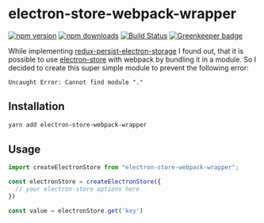 # electron-store-webpack-wrapper

[![npm version](https://img.shields.io/npm/v/electron-store-webpack-wrapper.svg?style=flat-square)](https://www.npmjs.com/package/electron-store-webpack-wrapper)
[![npm downloads](https://img.shields.io/npm/dt/electron-store-webpack-wrapper.svg?style=flat-square)](https://www.npmjs.com/package/electron-store-webpack-wrapper)
[![Build Status](https://travis-ci.org/psperber/electron-store-webpack-wrapper.svg?branch=master)](https://travis-ci.org/psperber/electron-store-webpack-wrapper) [![Greenkeeper badge](https://badges.greenkeeper.io/psperber/electron-store-webpack-wrapper.svg)](https://greenkeeper.io/)

While implementing [redux-persist-electron-storage](https://github.com/psperber/redux-persist-electron-storage) I found out, that it is possible to use [electron-store](https://github.com/sindresorhus/electron-store) with webpack by bundling it in a module.
So I decided to create this super simple module to prevent the following error:
```
Uncaught Error: Cannot find module "."
```

## Installation
```bash
yarn add electron-store-webpack-wrapper
```

## Usage

```js
import createElectronStore from "electron-store-webpack-wrapper";

const electronStore = createElectronStore({
  // your electron-store options here
})

const value = electronStore.get('key')
```
